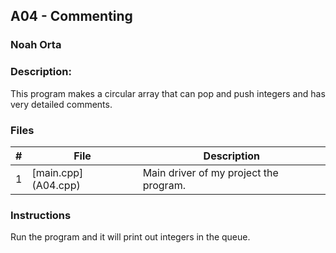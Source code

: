 ## A04 - Commenting
### Noah Orta
### Description:

This program makes a circular array that can pop and push integers and has
very detailed comments.

### Files

|   #   | File            | Description                                        |
| :---: | --------------- | -------------------------------------------------- |
|   1   | [main.cpp] (A04.cpp)    | Main driver of my project the program.      |


### Instructions

Run the program and it will print out integers in the queue.

